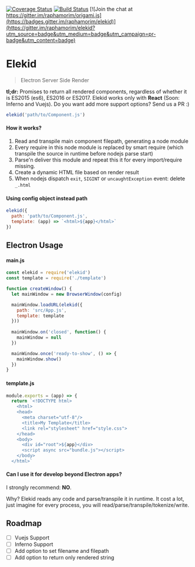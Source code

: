 [![Coverage Status](https://coveralls.io/repos/github/raphamorim/elekid/badge.svg?branch=master)](https://coveralls.io/github/raphamorim/elekid?branch=master) [![Build Status](https://travis-ci.org/raphamorim/elekid.svg)](https://travis-ci.org/raphamorim/elekid) [![Join the chat at https://gitter.im/raphamorim/origami.js](https://badges.gitter.im/raphamorim/elekid)](https://gitter.im/raphamorim/elekid?utm_source=badge&utm_medium=badge&utm_campaign=pr-badge&utm_content=badge) 

# Elekid

> Electron Server Side Render

**tl;dr:** Promises to return all rendered components, regardless of whether it is ES2015 (es6), ES2016 or ES2017. Elekid works only with **React** (Soon: Inferno and Vuejs). Do you want add more support options? Send us a PR :)

```js
elekid('path/to/Component.js')
```

#### How it works?

1. Read and transpile main component filepath, generating a node module
2. Every require in this node module is replaced by smart require (which transpile the source in runtime before nodejs parse start)
3. Parse'n deliver this module and repeat this it for every import/require missing.
4. Create a dynamic HTML file based on render result
5. When nodejs dispatch `exit`, `SIGINT` or `uncaughtException` event: delete `_.html`

#### Using config object instead path

```js
elekid({
  path: 'path/to/Component.js',
  template: (app) => `<html>${app}</html>`
})
```

## Electron Usage

#### main.js

```js
const elekid = require('elekid')
const template = require('./template')

function createWindow() {
  let mainWindow = new BrowserWindow(config)

  mainWindow.loadURL(elekid({
    path: 'src/App.js', 
    template: template
  }))
  
  mainWindow.on('closed', function() {
    mainWindow = null
  })

  mainWindow.once('ready-to-show', () => {
    mainWindow.show()
  })
}
```

#### template.js

```js
module.exports = (app) => {
  return `<!DOCTYPE html>
    <html>
    <head>
      <meta charset="utf-8"/>
      <title>My Template</title>
      <link rel="stylesheet" href="style.css">
    </head>
    <body>
      <div id="root">${app}</div>
      <script async src="bundle.js"></script>
    </body>
  </html>`
```

#### Can I use it for develop beyond Electron apps?

I strongly recommend: **NO**. 

Why? Elekid reads any code and parse/transpile it in runtime. It cost a lot, just imagine for every process, you will read/parse/transpile/tokenize/write.

## Roadmap

- [ ] Vuejs Support
- [ ] Inferno Support
- [ ] Add option to set filename and filepath
- [ ] Add option to return only rendered string
